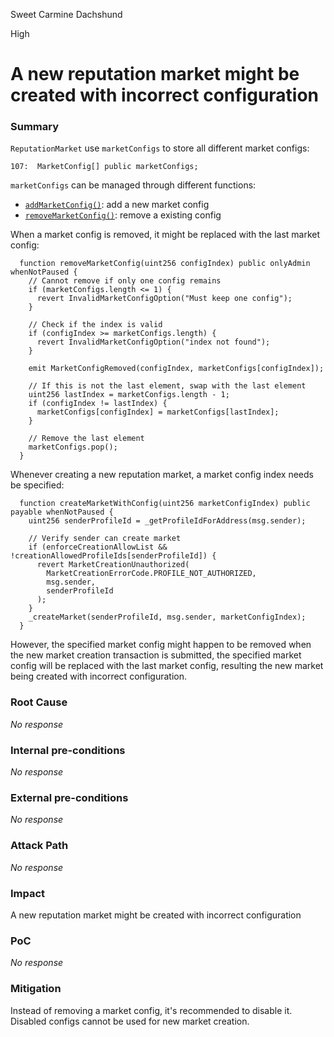 Sweet Carmine Dachshund

High

# A new reputation market might be created with incorrect configuration

### Summary

`ReputationMarket` use `marketConfigs` to store all different market configs:
```solidity
107:  MarketConfig[] public marketConfigs;
```
`marketConfigs` can be managed through different functions:
- [`addMarketConfig()`](https://github.com/sherlock-audit/2024-11-ethos-network-ii/blob/main/ethos/packages/contracts/contracts/ReputationMarket.sol#L360-L383): add a new market config
- [`removeMarketConfig()`](https://github.com/sherlock-audit/2024-11-ethos-network-ii/blob/main/ethos/packages/contracts/contracts/ReputationMarket.sol#L389-L410): remove a existing config

When a market config is removed, it might be replaced with the last market config:
```solidity
  function removeMarketConfig(uint256 configIndex) public onlyAdmin whenNotPaused {
    // Cannot remove if only one config remains
    if (marketConfigs.length <= 1) {
      revert InvalidMarketConfigOption("Must keep one config");
    }

    // Check if the index is valid
    if (configIndex >= marketConfigs.length) {
      revert InvalidMarketConfigOption("index not found");
    }

    emit MarketConfigRemoved(configIndex, marketConfigs[configIndex]);

    // If this is not the last element, swap with the last element
    uint256 lastIndex = marketConfigs.length - 1;
    if (configIndex != lastIndex) {
      marketConfigs[configIndex] = marketConfigs[lastIndex];
    }

    // Remove the last element
    marketConfigs.pop();
  }
```

Whenever creating a new reputation market, a market config index needs be specified:
```solidity
  function createMarketWithConfig(uint256 marketConfigIndex) public payable whenNotPaused {
    uint256 senderProfileId = _getProfileIdForAddress(msg.sender);

    // Verify sender can create market
    if (enforceCreationAllowList && !creationAllowedProfileIds[senderProfileId]) {
      revert MarketCreationUnauthorized(
        MarketCreationErrorCode.PROFILE_NOT_AUTHORIZED,
        msg.sender,
        senderProfileId
      );
    }
    _createMarket(senderProfileId, msg.sender, marketConfigIndex);
  }
```

However, the specified market config might happen to be removed when the new market creation transaction is submitted, the specified market config will be replaced with the last market config, resulting the new market being created with incorrect configuration.

### Root Cause

_No response_

### Internal pre-conditions

_No response_

### External pre-conditions

_No response_

### Attack Path

_No response_

### Impact

A new reputation market might be created with incorrect configuration

### PoC

_No response_

### Mitigation

Instead of removing a market config, it's recommended to disable it. Disabled configs cannot be used for new market creation.
